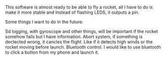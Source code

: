 This software is almost ready to be able to fly a rocket, all I have to do is make it more stable and instead of flashing LEDS, it outputs a pin.

Some things I want to do in the future:

Sd logging, with gyroscope and other things, will be important if the rocket somehow fails but I have information.
Abort system, if something is dectected wrong, it cancles the flight. Like if it detects high winds or the rocket moving before launch.
Bluetooth control. I would like to use bluetooth to click a button from my phone and launch it.